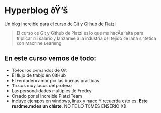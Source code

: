 # Hyperblog ðŸ’š
Un blog increi­ble para el[ curso de Git y Github](https://platzi.com/cursos/git-github/ " curso de Git y Github") de [Platzi](https://platzi.com/ "Platzi")
> El curso de Git y Github de Platzi es lo que me hacÃ­a falta para triplicar mi salario y lanzarme a la industria del tejido de lana sintetica con Machine Learning

## En este curso vemos de todo:
- Todos los comandos de Git
- El flujo de trabjo en GitHub
- El verdadero amor por las buenas practicas
- Trucos muy locos del profesor
- Las personalidades multiples de Freddy
- Creado por el increible Platzi Team
- incluye ejempos en windows, linux y macc
Y recuerda esto es: **Este readme.md es un chiste**.
NO TE LO TOMES ENSERIO XD